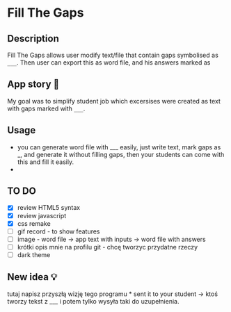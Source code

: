 # Fill The Gaps

## Description
Fill The Gaps allows user modify text/file that contain gaps symbolised as `___`. Then user can export this as word file, and his answers marked as 

## App story 🍝
My goal was to simplify student job which excersises were created as text with gaps marked with `___`.

## Usage
* you can generate word file with ___ easily, just write text, mark gaps as _, and generate it without filling gaps,
      then your students can come with this and fill it easily.
* 

## TO DO 
* [X] review HTML5 syntax
* [X] review javascript 
* [x] css remake
* [ ] gif record - to show features 
* [ ] image - word file -> app text with inputs -> word file with answers
* [ ] krótki opis mnie na profilu git - chcę tworzyc przydatne rzeczy
* [ ] dark theme

## New idea 💡
tutaj napisz przyszłą wizję tego programu
    * sent it to your student -> ktoś tworzy tekst z ___ i potem tylko wysyła taki do uzupełnienia.
